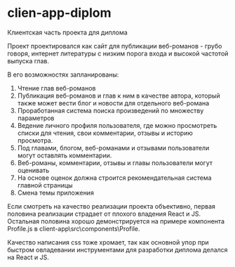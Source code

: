 # clien-app-diplom
Клиентская часть проекта для диплома

Проект проектировался как сайт для публикации веб-романов - грубо говоря, интернет литературы с низким порога входа и высокой частотой выпуска глав. 

В его возможностях запланированы:
1. Чтение глав веб-романов
2. Публикация веб-романов и глав к ним в качестве автора, который также может вести блог и новости для отдельного веб-романа
3. Проработанная система поиска произведений по множеству параметров
4. Ведение личного профиля пользователя, где можно просмотреть списки для чтения, свои комментарии, отзывы и историю просмотра.
5. Под главами, блогом, веб-романами и отзывами пользователи могут оставлять комментарии. 
6. Веб-романы, комментарии, отзывы и главы пользователи могут оценивать
7. На основе оценок должна строится рекомендательная система главной страницы
8. Смена темы приложения

Если смотреть на качество реализации проекта объективно, первая половина реализации страдает от плохого владения React и JS. Остальная половина хорошо демонстрируется на примере компонента Profile.js в client-app\src\components\Profile. 

Качество написания css тоже хромает, так как основной упор при быстром овладевании инструментами для разработки диплома делался на React и JS.
